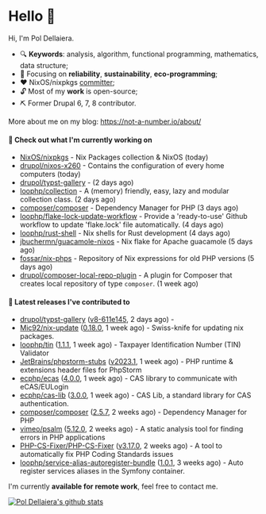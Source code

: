 # Hello 👋

Hi, I'm Pol Dellaiera.

- 🔍 **Keywords**: analysis, algorithm, functional programming, mathematics, data structure;
- 🎯 Focusing on **reliability**, **sustainability**, **eco-programming**;
- ❤️ NixOS/nixpkgs [committer](https://github.com/orgs/NixOS/teams/nixpkgs-committers?query=drupol);
- 🔓 Most of my **work** is open-source;
- ⛏️ Former Drupal 6, 7, 8 contributor.

More about me on my blog: https://not-a-number.io/about/

#### 👷 Check out what I'm currently working on

- [NixOS/nixpkgs](https://github.com/NixOS/nixpkgs) - Nix Packages collection &amp; NixOS (today)
- [drupol/nixos-x260](https://github.com/drupol/nixos-x260) - Contains the configuration of every home computers (today)
- [drupol/typst-gallery](https://github.com/drupol/typst-gallery) -  (2 days ago)
- [loophp/collection](https://github.com/loophp/collection) - A (memory) friendly, easy, lazy and modular collection class. (2 days ago)
- [composer/composer](https://github.com/composer/composer) - Dependency Manager for PHP (3 days ago)
- [loophp/flake-lock-update-workflow](https://github.com/loophp/flake-lock-update-workflow) - Provide a &#39;ready-to-use&#39; Github workflow to update &#39;flake.lock&#39; file automatically. (4 days ago)
- [loophp/rust-shell](https://github.com/loophp/rust-shell) - Nix shells for Rust development (4 days ago)
- [jbuchermn/guacamole-nixos](https://github.com/jbuchermn/guacamole-nixos) - Nix flake for Apache guacamole (5 days ago)
- [fossar/nix-phps](https://github.com/fossar/nix-phps) - Repository of Nix expressions for old PHP versions (5 days ago)
- [drupol/composer-local-repo-plugin](https://github.com/drupol/composer-local-repo-plugin) - A plugin for Composer that creates local repository of type `composer`. (1 week ago)

#### 🔭 Latest releases I've contributed to

- [drupol/typst-gallery](https://github.com/drupol/typst-gallery) ([v8-611e145](https://github.com/drupol/typst-gallery/releases/tag/v8-611e145), 2 days ago) - 
- [Mic92/nix-update](https://github.com/Mic92/nix-update) ([0.18.0](https://github.com/Mic92/nix-update/releases/tag/0.18.0), 1 week ago) - Swiss-knife for updating nix packages.
- [loophp/tin](https://github.com/loophp/tin) ([1.1.1](https://github.com/loophp/tin/releases/tag/1.1.1), 1 week ago) - Taxpayer Identification Number (TIN) Validator
- [JetBrains/phpstorm-stubs](https://github.com/JetBrains/phpstorm-stubs) ([v2023.1](https://github.com/JetBrains/phpstorm-stubs/releases/tag/v2023.1), 1 week ago) - PHP runtime &amp; extensions header files for PhpStorm
- [ecphp/ecas](https://github.com/ecphp/ecas) ([4.0.0](https://github.com/ecphp/ecas/releases/tag/4.0.0), 1 week ago) - CAS library to communicate with eCAS/EULogin
- [ecphp/cas-lib](https://github.com/ecphp/cas-lib) ([3.0.0](https://github.com/ecphp/cas-lib/releases/tag/3.0.0), 1 week ago) - CAS Lib, a standard library for CAS authentication.
- [composer/composer](https://github.com/composer/composer) ([2.5.7](https://github.com/composer/composer/releases/tag/2.5.7), 2 weeks ago) - Dependency Manager for PHP
- [vimeo/psalm](https://github.com/vimeo/psalm) ([5.12.0](https://github.com/vimeo/psalm/releases/tag/5.12.0), 2 weeks ago) - A static analysis tool for finding errors in PHP applications
- [PHP-CS-Fixer/PHP-CS-Fixer](https://github.com/PHP-CS-Fixer/PHP-CS-Fixer) ([v3.17.0](https://github.com/PHP-CS-Fixer/PHP-CS-Fixer/releases/tag/v3.17.0), 2 weeks ago) - A tool to automatically fix PHP Coding Standards issues
- [loophp/service-alias-autoregister-bundle](https://github.com/loophp/service-alias-autoregister-bundle) ([1.0.1](https://github.com/loophp/service-alias-autoregister-bundle/releases/tag/1.0.1), 3 weeks ago) - Auto register services aliases in the Symfony container.

I'm currently **available for remote work**, feel free to contact me.

[![Pol Dellaiera's github stats](https://github-readme-stats.vercel.app/api?username=drupol&count_private=true&show_icons=true)](https://github.com/drupol)

